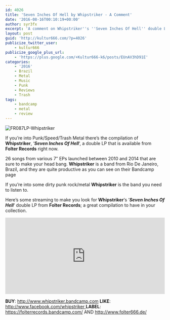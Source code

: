 ```yaml
---
id: 4026
title: 'Seven Inches Of Hell by Whipstriker - A Comment'
date: '2016-08-16T00:10:19+00:00'
author: syr3fx
excerpt: 'A comment on Whipstriker''s ''Seven Inches Of Hell'' double LP.'
layout: post
guid: 'http://kultur666.com/?p=4026'
publicize_twitter_user:
    - kultur666
publicize_google_plus_url:
    - 'https://plus.google.com/+Kultur666-k6/posts/EUnAV3hD91E'
categories:
    - '2016'
    - Brazil
    - Metal
    - Music
    - Punk
    - Reviews
    - Trash
tags:
    - bandcamp
    - metal
    - review
---
```


![FR087LP-Whipstriker](http://localhost:8080/wp-content/uploads/2016/08/fr087lp-whipstriker.jpg?w=680)

If you’re into Punk/Speed/Trash Metal there’s the compilation of **Whipstriker**, ‘***Seven Inches Of Hell***‘, a double LP that is available from **Folter Records** right now.

26 songs from various 7″ EPs launched between 2010 and 2014 that are sure to make your head bang. **Whipstriker** is a band from Rio De Janeiro, Brazil, and they are quite productive as you can see on their Bandcamp page

If you’re into some dirty punk rock/metal **Whipstriker** is the band you need to listen to.

Here’s some streaming to make you look for **Whipstriker**‘s ‘***Seven Inches Of Hell***‘ double LP from **Folter Records**; a great compilation to have in your collection.

<iframe style="border: 0; width: 100%; height: 241px;" src="https://bandcamp.com/EmbeddedPlayer/album=62508823/size=large/bgcol=333333/linkcol=e99708/tracklist=false/transparent=true/" seamless></iframe>

**BUY**: <http://www.whipstriker.bandcamp.com>
**LIKE**: [http://www.facebook.com/whipstriker  ](http://www.facebook.com/whipstriker)**LABEL**: <https://folterrecords.bandcamp.com/> AND <http://www.folter666.de/>